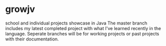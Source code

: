 # growjv
school and individual projects showcase in Java
The master branch includes my latest completed project with what I've learned recently in the language.
Seperate branches will be for working projects or past projects with their documentation.
